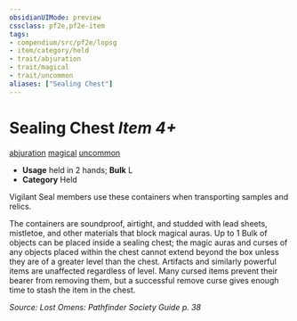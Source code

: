```yaml
---
obsidianUIMode: preview
cssclass: pf2e,pf2e-item
tags:
- compendium/src/pf2e/lopsg
- item/category/held
- trait/abjuration
- trait/magical
- trait/uncommon
aliases: ["Sealing Chest"]
---
```

# Sealing Chest *Item 4+*  
[abjuration](/rules/traits/abjuration.md)  [magical](/rules/traits/magical.md)  [uncommon](/rules/traits/uncommon.md)  

- **Usage** held in 2 hands; **Bulk** L
- **Category** Held

Vigilant Seal members use these containers when transporting samples and relics.

The containers are soundproof, airtight, and studded with lead sheets, mistletoe, and other materials that block magical auras. Up to 1 Bulk of objects can be placed inside a sealing chest; the magic auras and curses of any objects placed within the chest cannot extend beyond the box unless they are of a greater level than the chest. Artifacts and similarly powerful items are unaffected regardless of level. Many cursed items prevent their bearer from removing them, but a successful remove curse gives enough time to stash the item in the chest.

*Source: Lost Omens: Pathfinder Society Guide p. 38*